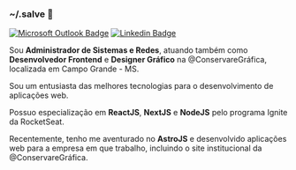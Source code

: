 ### ~/.salve 👋

[![Microsoft Outlook Badge](https://img.shields.io/badge/-fernandosaito@hotmail.com.br-0078D4?style=flat-square&logo=MicrosoftOutlook&logoColor=white&link=mailto:fernandosaito@hotmail.com.br)](mailto:fernandosaito@hotmail.com.br)
[![Linkedin Badge](https://img.shields.io/badge/-Fernando%20Saito-0A66C2?style=flat-square&logo=Linkedin&logoColor=white&link=https://www.linkedin.com/in/saitofernando/)](https://www.linkedin.com/in/saitofernando/) 

Sou **Administrador de Sistemas e Redes**, atuando também como **Desenvolvedor Frontend** e **Designer Gráfico** na @ConservareGráfica, localizada em Campo Grande - MS.

Sou um entusiasta das melhores tecnologias para o desenvolvimento de aplicações web.

Possuo especialização em **ReactJS**, **NextJS** e **NodeJS** pelo programa Ignite da RocketSeat.

Recentemente, tenho me aventurado no **AstroJS** e desenvolvido aplicações web para a empresa em que trabalho, incluindo o site institucional da @ConservareGráfica.
